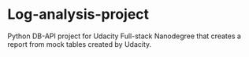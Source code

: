 # Log-analysis-project
 Python DB-API project for Udacity Full-stack Nanodegree that creates a report from mock tables created by Udacity.
